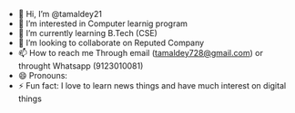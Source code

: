 - 👋 Hi, I’m @tamaldey21
- 👀 I’m interested in Computer learnig program
- 🌱 I’m currently learning B.Tech (CSE)
- 💞️ I’m looking to collaborate on Reputed Company
- 📫 How to reach me Through email (tamaldey728@gmail.com) or throught Whatsapp (9123010081)
- 😄 Pronouns: 
- ⚡ Fun fact: I love to learn news things and have much interest on digital things 

<!---
tamaldey21/tamaldey21 is a ✨ special ✨ repository because its `README.md` (this file) appears on your GitHub profile.
You can click the Preview link to take a look at your changes.
--->
